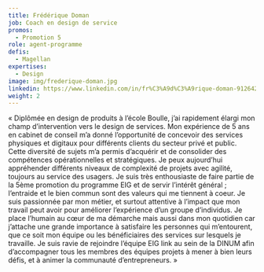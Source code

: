 ```yaml
---
title: Frédérique Doman
job: Coach en design de service
promos:
  - Promotion 5
role: agent-programme
defis:
  - Magellan
expertises:
  - Design
image: img/frederique-doman.jpg
linkedin: https://www.linkedin.com/in/fr%C3%A9d%C3%A9rique-doman-91264291
weight: 2
---
```

« Diplômée en design de produits à l’école Boulle, j’ai rapidement élargi mon champ d’intervention vers le design de services. Mon expérience de 5 ans en cabinet de conseil m’a donné l’opportunité de concevoir des services physiques et digitaux pour différents clients du secteur privé et public. Cette diversité de sujets m’a permis d’acquérir et de consolider des compétences opérationnelles et stratégiques. Je peux aujourd’hui appréhender différents niveaux de complexité de projets avec agilité, toujours au service des usagers. Je suis très enthousiaste de faire partie de la 5ème promotion du programme EIG et de servir l’intérêt général ; l’entraide et le bien commun sont des valeurs qui me tiennent à coeur. Je suis passionnée par mon métier, et surtout attentive à l’impact que mon travail peut avoir pour améliorer l’expérience d’un groupe d’individus. Je place l’humain au cœur de ma démarche mais aussi dans mon quotidien car j’attache une grande importance à satisfaire les personnes qui m’entourent, que ce soit mon équipe ou les bénéficiaires des services sur lesquels je travaille. Je suis ravie de rejoindre l’équipe EIG link au sein de la DINUM afin d’accompagner tous les membres des équipes projets à mener à bien leurs défis, et à animer la communauté d’entrepreneurs. »
